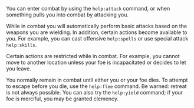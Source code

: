 You can enter combat by using the `help:attack` command, or when something pulls you
into combat by attacking you.

While in combat you will automatically perform basic attacks based on the
weapons you are wielding. In addition, certain actions become available to you.
For example, you can cast offensive `help:spells` or use special attack
`help:skills`.

Certain actions are restricted while in combat. For example, you cannot move to
another location unless your foe is incapacitated or decides to let you leave.

You normally remain in combat until either you or your foe dies. To attempt to
escape before you die, use the `help:flee` command. Be warned: retreat is not
always possible. You can also try the `help:yield` command; if your foe is
merciful, you may be granted clemency.
